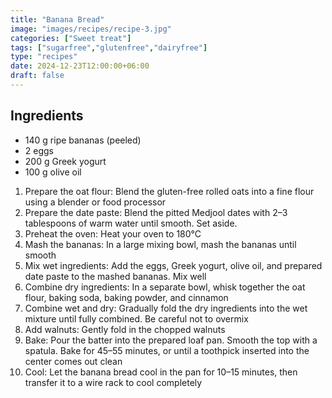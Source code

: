 ```yaml
---
title: "Banana Bread"
image: "images/recipes/recipe-3.jpg"
categories: ["Sweet treat"]
tags: ["sugarfree","glutenfree","dairyfree"]
type: "recipes"
date: 2024-12-23T12:00:00+06:00
draft: false
---
```


## Ingredients

- 140 g ripe bananas (peeled)
- 2 eggs
- 200 g Greek yogurt
- 100 g olive oil

1. Prepare the oat flour: Blend the gluten-free rolled oats into a fine flour using a blender or food processor
2. Prepare the date paste: Blend the pitted Medjool dates with 2–3 tablespoons of warm water until smooth. Set aside.
3. Preheat the oven: Heat your oven to 180°C
4. Mash the bananas: In a large mixing bowl, mash the bananas until smooth
5. Mix wet ingredients: Add the eggs, Greek yogurt, olive oil, and prepared date paste to the mashed bananas. Mix well
6. Combine dry ingredients: In a separate bowl, whisk together the oat flour, baking soda, baking powder, and cinnamon
7. Combine wet and dry: Gradually fold the dry ingredients into the wet mixture until fully combined. Be careful not to overmix
8. Add walnuts: Gently fold in the chopped walnuts
9. Bake: Pour the batter into the prepared loaf pan. Smooth the top with a spatula. Bake for 45–55 minutes, or until a toothpick inserted into the center comes out clean
10. Cool: Let the banana bread cool in the pan for 10–15 minutes, then transfer it to a wire rack to cool completely
